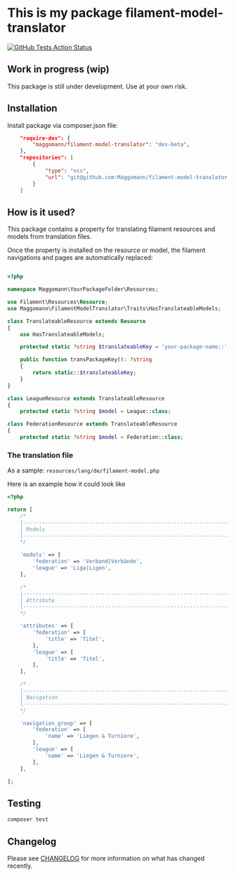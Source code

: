 # This is my package filament-model-translator

[![GitHub Tests Action Status](https://github.com/maggomann/filament-model-translator/workflows/run-tests/badge.svg?branch=master)](https://github.com/maggomann/filament-model-translator/actions?query=workflow%3Arun-tests+branch%3Amaster)

## Work in progress (wip)
This package is still under development. Use at your own risk.

## Installation

Install package via composer.json file:
```json
    "require-dev": {
        "maggomann/filament-model-translator": "dev-beta",
    },
    "repositories": [
        {
            "type": "vcs",
            "url": "git@github.com:Maggomann/filament-model-translator.git"
        }
    ]
```

## How is it used?

This package contains a property for translating filament resources and models from translation files.

Once the property is installed on the resource or model, the filament navigations and pages are automatically replaced:


```php

<?php

namespace Maggomann\YourPackageFolder\Resources;

use Filament\Resources\Resource;
use Maggomann\FilamentModelTranslator\Traits\HasTranslateableModels;

class TranslateableResource extends Resource
{
    use HasTranslateableModels;

    protected static ?string $translateableKey = 'your-package-name::';

    public function transPackageKey(): ?string
    {
        return static::$translateableKey;
    }
}

class LeagueResource extends TranslateableResource
{
    protected static ?string $model = League::class;

class FederationResource extends TranslateableResource
{
    protected static ?string $model = Federation::class;

```

### The translation file

As a sample: ```resources/lang/de/filament-model.php```

Here is an example how it could look like

```php
<?php

return [
    /*
    |--------------------------------------------------------------------------
    | Models
    |--------------------------------------------------------------------------
    */

    'models' => [
        'federation' => 'Verband|Verbände',
        'league' => 'Liga|Ligen',
    ],

    /*
    |--------------------------------------------------------------------------
    | Attribute
    |--------------------------------------------------------------------------
    */

    'attributes' => [
        'federation' => [
            'title' => 'Titel',
        ],
        'league' => [
            'title' => 'Titel',
        ],
    ],

    /*
    |--------------------------------------------------------------------------
    | Navigation
    |--------------------------------------------------------------------------
    */

    'navigation_group' => [
        'federation' => [
            'name' => 'Liegen & Turniere',
        ],
        'league' => [
            'name' => 'Liegen & Turniere',
        ],
    ],

];
```

## Testing

```bash
composer test
```

## Changelog

Please see [CHANGELOG](CHANGELOG.md) for more information on what has changed recently.
